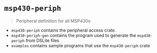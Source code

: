 # `msp430-periph`

> Peripheral definition for all MSP430s

- `msp430-periph` contains the peripheral access crate.
- `msp430-periph-gen` contains the program used to generate the `msp430-periph` from DSLite files
- `examples` contains sample programs that use the `msp430-periph` crate
